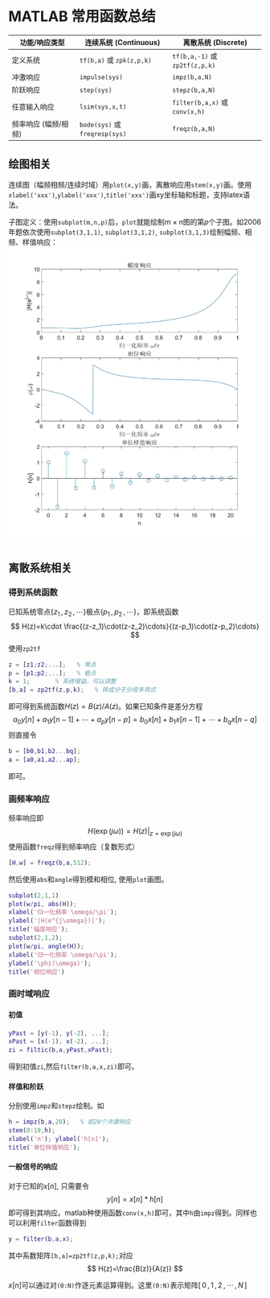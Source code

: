 # MATLAB 常用函数总结
| 功能/响应类型     | 连续系统 (Continuous) | 离散系统 (Discrete) |
|-------------------|------------------------|----------------------|
| 定义系统          | `tf(b,a)` 或 `zpk(z,p,k)` | `tf(b,a,-1)` 或 `zp2tf(z,p,k)` |
| 冲激响应          | `impulse(sys)`         | `impz(b,a,N)`        |
| 阶跃响应          | `step(sys)`            | `stepz(b,a,N)`       |
| 任意输入响应      | `lsim(sys,x,t)`        | `filter(b,a,x)` 或 `conv(x,h)` |
| 频率响应 (幅频/相频) | `bode(sys)` 或 `freqresp(sys)` | `freqz(b,a,N)`       |
## 绘图相关
连续图（幅频相频/连续时域）用`plot(x,y)`画，离散响应用`stem(x,y)`画。使用`xlabel('xxx')`,`ylabel('xxx')`,`title('xxx')`画xy坐标轴和标题，支持latex语法。

子图定义：使用`subplot(m,n,p)`后，`plot`就能绘制$m\times n$图的第$p$个子图。如2006年题依次使用`subplot(3,1,1)`, `subplot(3,1,2)`, `subplot(3,1,3)`绘制幅频、相频、样值响应：
![alt text](assets/image11.png) 
## 离散系统相关
### 得到系统函数
已知系统零点$\{z_1\,,z_2\,,\cdots\}$极点$\{p_1\,,p_2\,,\cdots\}$，即系统函数
$$
H(z)=k\cdot \frac{(z-z_1)\cdot(z-z_2)\cdots}{(z-p_1)\cdot(z-p_2)\cdots}
$$
使用`zp2tf`
```matlab
z = [z1;z2;...];   % 零点
p = [p1;p2;...];   % 极点
k = 1;       % 系统增益，可以调整
[b,a] = zp2tf(z,p,k);   % 转成分子分母多项式
``` 
即可得到系统函数$H(z)=B(z)/A(z)$。如果已知条件是差分方程
$$
a_0y[n]+a_1y[n-1]+\cdots+a_py[n-p]=b_0x[n]+b_1x[n-1]+\cdots+b_qx[n-q]
$$
则直接令
```matlab
b = [b0,b1,b2...bq];
a = [a0,a1,a2...ap];
```
即可。
### 画频率响应
频率响应即
$$
H(\exp(j\omega))=H(z){|} _{z=\exp(j\omega)}
$$
使用函数`freqz`得到频率响应（复数形式）
```matlab
[H,w] = freqz(b,a,512);
```
然后使用`abs`和`angle`得到模和相位, 使用`plot`画图。
```matlab
subplot(2,1,1)
plot(w/pi, abs(H));
xlabel('归一化频率 \omega/\pi');
ylabel('|H(e^{j\omega})|');
title('幅度响应');
subplot(2,1,2);
plot(w/pi, angle(H));
xlabel('归一化频率 \omega/\pi');
ylabel('\phi(\omega)');
title('相位响应')
```
### 画时域响应
#### 初值
```matlab
yPast = [y(-1), y(-2), ...];
xPast = [x(-1), x(-2), ...];
zi = filtic(b,a,yPast,xPast);
```
得到初值`zi`,然后`filter(b,a,x,zi)`即可。
#### 样值和阶跃
分别使用`impz`和`stepz`绘制。如
```matlab
h = impz(b,a,20);   % 前20个冲激响应
stem(0:19,h);
xlabel('n'); ylabel('h[n]');
title('单位样值响应');
```
#### 一般信号的响应
对于已知的$x[n]$, 只需要令
$$
y[n]=x[n]*h[n]
$$
即可得到其响应。matlab种使用函数`conv(x,h)`即可，其中`h`由`impz`得到。同样也可以利用`filter`函数得到
```matlab
y = filter(b,a,x);
```
其中系数矩阵`[b,a]=zp2tf(z,p,k);`对应
$$
H(z)=\frac{B(z)}{A(z)}
$$

$x[n]$可以通过对`(0:N)`作逐元素运算得到。这里`(0:N)`表示矩阵$[\,0\,,1\,,2\,,\cdots\,,N\,]$